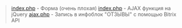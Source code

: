 > <a href="index.php">index.php</a> - Форма (очень плохая)
> <a href="script.js">index.php</a> - AJAX функция на jQuery
> <a href="ajax.php">ajax.php</a> - Запись в инфоблок "ОТЗЫВЫ" с помощью Bitrix API
